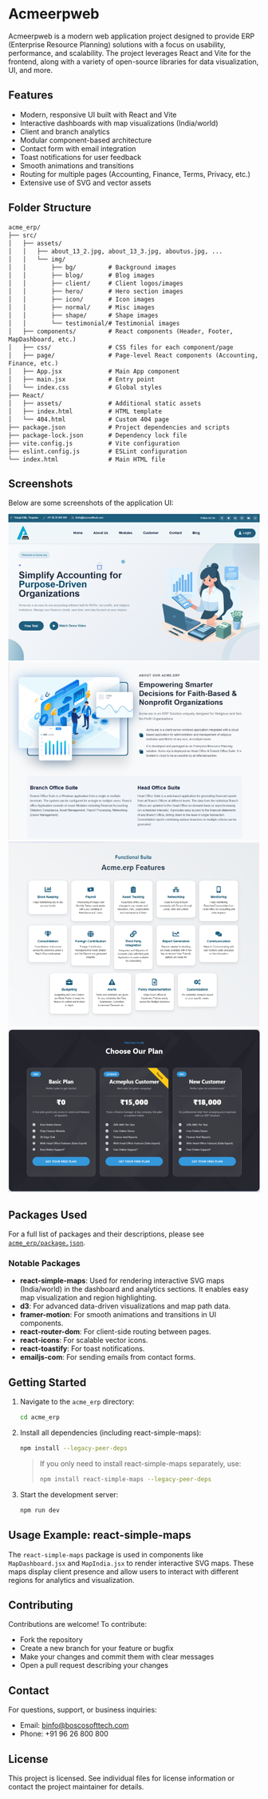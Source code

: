 # Acmeerpweb

Acmeerpweb is a modern web application project designed to provide ERP (Enterprise Resource Planning) solutions with a focus on usability, performance, and scalability. The project leverages React and Vite for the frontend, along with a variety of open-source libraries for data visualization, UI, and more.

## Features
- Modern, responsive UI built with React and Vite
- Interactive dashboards with map visualizations (India/world)
- Client and branch analytics
- Modular component-based architecture
- Contact form with email integration
- Toast notifications for user feedback
- Smooth animations and transitions
- Routing for multiple pages (Accounting, Finance, Terms, Privacy, etc.)
- Extensive use of SVG and vector assets

## Folder Structure

```
acme_erp/
├── src/
│   ├── assets/
│   │   ├── about_13_2.jpg, about_13_3.jpg, aboutus.jpg, ...
│   │   └── img/
│   │       ├── bg/         # Background images
│   │       ├── blog/       # Blog images
│   │       ├── client/     # Client logos/images
│   │       ├── hero/       # Hero section images
│   │       ├── icon/       # Icon images
│   │       ├── normal/     # Misc images
│   │       ├── shape/      # Shape images
│   │       └── testimonial/# Testimonial images
│   ├── components/         # React components (Header, Footer, MapDashboard, etc.)
│   ├── css/                # CSS files for each component/page
│   ├── page/               # Page-level React components (Accounting, Finance, etc.)
│   ├── App.jsx             # Main App component
│   ├── main.jsx            # Entry point
│   └── index.css           # Global styles
├── React/
│   ├── assets/             # Additional static assets
│   ├── index.html          # HTML template
│   └── 404.html            # Custom 404 page
├── package.json            # Project dependencies and scripts
├── package-lock.json       # Dependency lock file
├── vite.config.js          # Vite configuration
├── eslint.config.js        # ESLint configuration
└── index.html              # Main HTML file
```

## Screenshots

Below are some screenshots of the application UI:

![Dashboard Screenshot 1](acme_erp/src/assets/img/Screenshort/image1.png)
![Dashboard Screenshot 2](acme_erp/src/assets/img/Screenshort/image2.png)
![Dashboard Screenshot 3](acme_erp/src/assets/img/Screenshort/image3.png)
![Dashboard Screenshot 4](acme_erp/src/assets/img/Screenshort/image4.png)

## Packages Used

For a full list of packages and their descriptions, please see [`acme_erp/package.json`](./acme_erp/package.json).

### Notable Packages
- **react-simple-maps**: Used for rendering interactive SVG maps (India/world) in the dashboard and analytics sections. It enables easy map visualization and region highlighting.
- **d3**: For advanced data-driven visualizations and map path data.
- **framer-motion**: For smooth animations and transitions in UI components.
- **react-router-dom**: For client-side routing between pages.
- **react-icons**: For scalable vector icons.
- **react-toastify**: For toast notifications.
- **emailjs-com**: For sending emails from contact forms.

## Getting Started

1. Navigate to the `acme_erp` directory:
   ```sh
   cd acme_erp
   ```
2. Install all dependencies (including react-simple-maps):
   ```sh
   npm install --legacy-peer-deps
   ```
   > If you only need to install react-simple-maps separately, use:
   > ```sh
   > npm install react-simple-maps --legacy-peer-deps
   > ```
3. Start the development server:
   ```sh
   npm run dev
   ```

## Usage Example: react-simple-maps

The `react-simple-maps` package is used in components like `MapDashboard.jsx` and `MapIndia.jsx` to render interactive SVG maps. These maps display client presence and allow users to interact with different regions for analytics and visualization.

## Contributing

Contributions are welcome! To contribute:
- Fork the repository
- Create a new branch for your feature or bugfix
- Make your changes and commit them with clear messages
- Open a pull request describing your changes

## Contact

For questions, support, or business inquiries:
- Email: binfo@boscosofttech.com
- Phone: +91 96 26 800 800

## License

This project is licensed. See individual files for license information or contact the project maintainer for details.